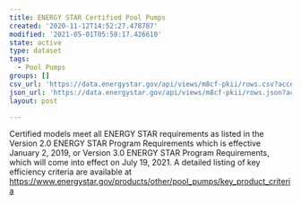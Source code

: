 ```yaml
---
title: ENERGY STAR Certified Pool Pumps
created: '2020-11-12T14:52:27.478787'
modified: '2021-05-01T05:50:17.426610'
state: active
type: dataset
tags:
  - Pool Pumps
groups: []
csv_url: 'https://data.energystar.gov/api/views/m8cf-pkii/rows.csv?accessType=DOWNLOAD'
json_url: 'https://data.energystar.gov/api/views/m8cf-pkii/rows.json?accessType=DOWNLOAD'
layout: post

---
```

Certified models meet all ENERGY STAR requirements as listed in the Version 2.0 ENERGY STAR Program Requirements which is effective January 2, 2019, or Version 3.0 ENERGY STAR Program Requirements, which will come into effect on July 19, 2021. A detailed listing of key efficiency criteria are available at https://www.energystar.gov/products/other/pool_pumps/key_product_criteria
